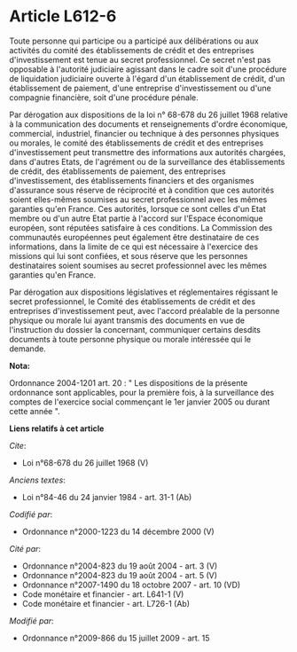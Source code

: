 # Article L612-6

Toute personne qui participe ou a participé aux délibérations ou aux activités du comité des établissements de crédit et des
entreprises d'investissement est tenue au secret professionnel. Ce secret n'est pas opposable à l'autorité judiciaire
agissant dans le cadre soit d'une procédure de liquidation judiciaire ouverte à l'égard d'un établissement de crédit, d'un
établissement de paiement, d'une entreprise d'investissement ou d'une compagnie financière, soit d'une procédure pénale. 

Par dérogation aux dispositions de la loi n° 68-678 du 26 juillet 1968 relative à la communication des documents et
renseignements d'ordre économique, commercial, industriel, financier ou technique à des personnes physiques ou morales, le
comité des établissements de crédit et des entreprises d'investissement peut transmettre des informations aux autorités
chargées, dans d'autres Etats, de l'agrément ou de la surveillance des établissements de crédit, des établissements de
paiement, des entreprises d'investissement, des établissements financiers et des organismes d'assurance sous réserve de
réciprocité et à condition que ces autorités soient elles-mêmes soumises au secret professionnel avec les mêmes garanties
qu'en France. Ces autorités, lorsque ce sont celles d'un Etat membre ou d'un autre Etat partie à l'accord sur l'Espace
économique européen, sont réputées satisfaire à ces conditions. La Commission des communautés européennes peut également être
destinataire de ces informations, dans la limite de ce qui est nécessaire à l'exercice des missions qui lui sont confiées, et
sous réserve que les personnes destinataires soient soumises au secret professionnel avec les mêmes garanties qu'en France. 

Par dérogation aux dispositions législatives et réglementaires régissant le secret professionnel, le Comité des
établissements de crédit et des entreprises d'investissement peut, avec l'accord préalable de la personne physique ou morale
lui ayant transmis des documents en vue de l'instruction du dossier la concernant, communiquer certains desdits documents à
toute personne physique ou morale intéressée qui le demande.

**Nota:**

Ordonnance 2004-1201 art. 20 : " Les dispositions de la présente ordonnance sont applicables, pour la première fois, à la
surveillance des comptes de l'exercice social commençant le 1er janvier 2005 ou durant cette année ".

**Liens relatifs à cet article**

_Cite_:

  - Loi n°68-678 du 26 juillet 1968 (V)

_Anciens textes_:

  - Loi n°84-46 du 24 janvier 1984 - art. 31-1 (Ab)

_Codifié par_:

  - Ordonnance n°2000-1223 du 14 décembre 2000 (V)

_Cité par_:

  - Ordonnance n°2004-823 du 19 août 2004 - art. 3 (V)
  - Ordonnance n°2004-823 du 19 août 2004 - art. 5 (V)
  - Ordonnance n°2007-1490 du 18 octobre 2007 - art. 10 (VD)
  - Code monétaire et financier - art. L641-1 (V)
  - Code monétaire et financier - art. L726-1 (Ab)

_Modifié par_:

  - Ordonnance n°2009-866 du 15 juillet 2009 - art. 15
